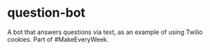 # question-bot
A bot that answers questions via text, as an example of using Twilio cookies. Part of #MakeEveryWeek.
